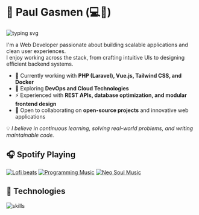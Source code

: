 # 👋 Paul Gasmen (💻💖)

![typing svg](https://readme-typing-svg.demolab.com?font=Roboto&size=30&pause=1000&color=7B3FE4&width=435&lines=Self-taught+Software+Engineer;Open-Source+Maintainer;Contributor;Open-Source+Advocate;)

I'm a Web Developer passionate about building scalable applications and clean user experiences.  
I enjoy working across the stack, from crafting intuitive UIs to designing efficient backend systems.

- 🔭 Currently working with **PHP (Laravel), Vue.js, Tailwind CSS, and Docker**  
- 🌱 Exploring **DevOps and Cloud Technologies**  
- ⚡ Experienced with **REST APIs, database optimization, and modular frontend design**  
- 👯 Open to collaborating on **open-source projects** and innovative web applications

💡 *I believe in continuous learning, solving real-world problems, and writing maintainable code.*

## 🎧 Spotify Playing

[![Lofi beats](https://img.shields.io/badge/Lofi%20Beats-%231DB954.svg?&style=flat-square&logo=spotify&logoColor=white)](https://open.spotify.com/playlist/37i9dQZF1DWWQRwui0ExPn?si=4ec0b80f1fde4cf9) [![Programming Music](https://img.shields.io/badge/Programming%20Music-%231DB954.svg?&style=flat-square&logo=spotify&logoColor=white)](https://open.spotify.com/playlist/1FWq5Cu05LmtSHgFEXRnZO?si=FozGJF9nRXq2wTv_JpN2wQ) [![Neo Soul Music](https://img.shields.io/badge/Neo%20Soul%20Music-%231DB954.svg?&style=flat-square&logo=spotify&logoColor=white)](https://open.spotify.com/playlist/0r5ojPhjqGVq21oQR13UJy?si=cc6ddc2b3d5e429e) 

## 🔧 Technologies

![skills](https://skillicons.dev/icons?i=html,css,sass,js,ts,php,wordpress,nodejs,vue,react,mongodb,mysql,py,vim,docker,kubernetes,md,git,figma,bash,cloudflare,jquery,nginx,vscode&theme=light)

